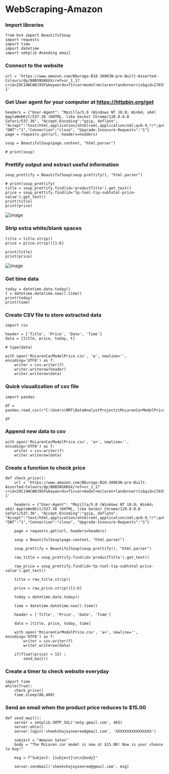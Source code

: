 # WebScraping-Amazon


### Import libraries
```
from bs4 import BeautifulSoup
import requests
import time
import datetime
import smtplib #sending email
```

### Connect to the website
```
url = 'https://www.amazon.com/Bburago-B18-38063N-pre-Built-Assorted-Colours/dp/B0BSNSKKGX/ref=sr_1_1?crid=29CI4WCW0J9SF&keywords=f1+car+model+mclaren+lando+norris&qid=1703566799&sprefix=f1+car+model+mclaren+lando+norr%2Caps%2C343&sr=8-1'
```
### Get User agent for your computer at https://httpbin.org/get
```
headers = {"User-Agent": "Mozilla/5.0 (Windows NT 10.0; Win64; x64) AppleWebKit/537.36 (KHTML, like Gecko) Chrome/120.0.0.0 Safari/537.36", "Accept-Encoding":"gzip, deflate", "Accept":"text/html,application/xhtml+xml,application/xml;q=0.9,*/*;q=0.8", "DNT":"1","Connection":"close", "Upgrade-Insecure-Requests":"1"}
page = requests.get(url, headers=headers)

soup = BeautifulSoup(page.content, "html.parser")

# print(soup)
```

### Prettify output and extract useful information
```
soup_prettify = BeautifulSoup(soup.prettify(), "html.parser")

# print(soup_prettify)
title = soup_prettify.find(id='productTitle').get_text()
price = soup_prettify.find(id='tp-tool-tip-subtotal-price-value').get_text()
print(title)
print(price)
```
![image](https://github.com/sheeksha/WebScraping-Amazon/assets/69764380/247c4b9a-c3c7-4c97-9bf7-8cc09816ef6a)

                                          

### Strip extra white/blank spaces
```
title = title.strip()
price = price.strip()[1:6]

print(title)
print(price)
```
![image](https://github.com/sheeksha/WebScraping-Amazon/assets/69764380/356b7d3f-4b88-479c-aa4c-688e103cb1b4)


### Get time data
```
today = datetime.date.today()
t = datetime.datetime.now().time()
print(today)
print(time)
```

### Create CSV file to store extracted data
```
import csv

header = ['Title', 'Price', 'Date', 'Time']
data = [title, price, today, t]

# type(data)

with open('McLarenCarModelPrice.csv', 'w', newline='', encoding='UTF8') as f:
    writer = csv.writer(f)
    writer.writerow(header)
    writer.writerow(data)
```

### Quick visualization of csv file
```
import pandas

df = pandas.read_csv(r"C:\Users\MRT\DataAnalystProjects\McLarenCarModelPrice.csv")

df
```

### Append new data to csv
```
with open('McLarenCarModelPrice.csv', 'a+', newline='', encoding='UTF8') as f:
    writer = csv.writer(f)
    writer.writerow(data)
```

### Create a function to check price
```
def check_price():
    url = 'https://www.amazon.com/Bburago-B18-38063N-pre-Built-Assorted-Colours/dp/B0BSNSKKGX/ref=sr_1_1?crid=29CI4WCW0J9SF&keywords=f1+car+model+mclaren+lando+norris&qid=1703566799&sprefix=f1+car+model+mclaren+lando+norr%2Caps%2C343&sr=8-1'

    headers = {"User-Agent": "Mozilla/5.0 (Windows NT 10.0; Win64; x64) AppleWebKit/537.36 (KHTML, like Gecko) Chrome/120.0.0.0 Safari/537.36", "Accept-Encoding":"gzip, deflate", "Accept":"text/html,application/xhtml+xml,application/xml;q=0.9,*/*;q=0.8", "DNT":"1","Connection":"close", "Upgrade-Insecure-Requests":"1"}
    
    page = requests.get(url, headers=headers)

    soup = BeautifulSoup(page.content, "html.parser")
    
    soup_prettify = BeautifulSoup(soup.prettify(), "html.parser")
                                  
    raw_title = soup_prettify.find(id='productTitle').get_text()

    raw_price = soup_prettify.find(id='tp-tool-tip-subtotal-price-value').get_text()
    
    title = raw_title.strip()
    
    price = raw_price.strip()[1:6]
                                  
    today = datetime.date.today()

    time = datetime.datetime.now().time()
    
    header = ['Title', 'Price', 'Date', 'Time']
    
    data = [title, price, today, time]

    with open('McLarenCarModelPrice.csv', 'a+', newline='', encoding='UTF8') as f:
        writer = csv.writer(f)
        writer.writerow(data)
        
    if(float(price) < 15) :
        send_mail()
```

### Create a timer to check website everyday
```
import time
while(True):
    check_price()
    time.sleep(86,400)
```


### Send an email when the product price reduces to $15.00
```
def send_mail():
    server = smtplib.SMTP_SSL('smtp.gmail.com', 465)
    server.ehlo()
    server.login('sheekshajoyseeree@gmail.com', 'XXXXXXXXXXXXXXXX')
    
    subject = "Amazon Sales"
    body = "The McLaren car model is now at $15.00! Now is your chance to buy!"
    
    msg = f"Subject: {subject}\n\n{body}"
    
    server.sendmail('sheekshajoyseeree@gmail.com', msg)
 ```   
 
 
 
